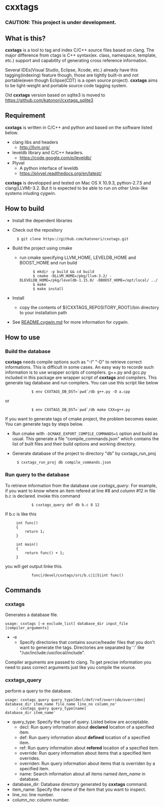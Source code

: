 cxxtags
=======

### CAUTION: This project is under development.

What is this?
------------------------
**cxxtags** is a tool to tag and index C/C++ source files based on clang. The major difference from ctags is
C++ syntax(ex. class, namespace, template, etc.) support and capability of generating cross reference information.

Several IDEs(Visual Studio, Eclipse, Xcode, etc.) already have this tagging(indexing) feature though, those are tightly
built-in and not portable(even though Eclipse(CDT) is a open source project). **cxxtags** aims to be light-weight and
portable source code tagging system.

Old **cxxtags** version based on sqlite3 is moved to https://github.com/katonori/cxxtags_sqlite3

Requirement
------------------------
**cxxtags** is written in C/C++ and python and based on the software listed below.

* clang libs and headers
    * http://llvm.org/
* leveldb library and C/C++ headers.
    * https://code.google.com/p/leveldb/
* Plyvel 
    * A python interface of leveldb 
    * https://plyvel.readthedocs.org/en/latest/

**cxxtags** is developped and tested on Mac OS X 10.9.3, python-2.7.5 and clang(LLVM)-3.2.
But it is expected to be able to run on other Unix-like systems inluding cygwin.

How to build
------------------------

* Install the dependent libraries
* Check out the repository

        $ git clone https://github.com/katonori/cxxtags.git

* Build the project using cmake
    * run cmake specifying LLVM\_HOME, LEVELDB\_HOME and BOOST\_HOME and run build

                $ mkdir -p build && cd build
                $ cmake -DLLVM_HOME=/pkg/llvm-3.2/ -DLEVELDB_HOME=/pkg/leveldb-1.15.0/ -DBOOST_HOME=/opt/local/ ../
                $ make
                $ make install

* Install
    * copy the contents of ${CXXTAGS\_REPOSITORY\_ROOT}/bin directory to your installation path

* See [README.cygwin.md](README.cygwin.md "") for more information for cygwin.

How to use
------------------------

### Build the database

**cxxtags** needs compile options such as "-I" "-D" to retrieve correct informations.
This is difficult in some cases. An easy way to recorde such information is to use wrapper scripts of compilers.
g++.py and gcc.py included in this package are wrapper script of **cxxtags** and compilers. This generate tag database
and run compilers. You can use this script like below


                $ env CXXTAGS_DB_DST=`pwd`/db g++.py -O a.cpp
                
or

                $ env CXXTAGS_DB_DST=`pwd`/db make CXX=g++.py

If you want to generate tags of cmake project, the problem becomes easier. You can generate tags by steps below.

* Run cmake with `-DCMAKE_EXPORT_COMPILE_COMMANDS=1` option and build as usual. This generate a file "compile\_commands.json"
  which contains the list of built files and their build options and working directory.
* Generate database of the project to directory "db" by cxxtags\_run\_proj

        $ cxxtags_run_proj db compile_commands.json

### Run query to the database

To retrieve information from the database use *cxxtags_query*. 
For example, if you want to know where an item refered at line #8 and column #12 in file b.c is declared.
invoke this command

                $ cxxtags_query def db b.c 8 12

If b.c is like this


         int func()
         {
             return 1;
         }

         int main()
         {
             return func() + 1;
         }


you will get output linke this.

                func|/devel/cxxtags/src/b.c|1|5|int func()


Commands
------------------------

### cxxtags
Generates a database file.

    usage: cxxtags [-e exclude_list] database_dir input_file [compiler_arguments]

* -e  
  * Specify directories that contains source/header files that you don't want to generate the tags. Directories are separated by ':' like "/usr/include:/usr/local/include".

Compiler arguments are passed to clang. To get precise information you need to pass correct arguments just like you compile the source.

### cxxtags\_query
perform a query to the database.

    usage: cxxtags_query query_type[decl/def/ref/override/overriden] database_dir item_name file_name line_no column_no'
         : cxxtags_query query_type[name]                                 database_dir item_name'

* query\_type: Specify the type of query. Listed below are acceptable.  
    * decl: Run query information about **declared** location of a specified item.
    * def: Run query information about **defined** location of a specified item.  
    * ref: Run query information about **refered** location of a specified item. 
    * override: Run query information about items that a specified item overrides.
    * overriden: Run query information about items that is overriden by a specified item.
    * name: Search information about all items named *item\_name* in database.
* database\_dir: Database directory generated by **cxxtags** command.  
* item\_name: Specify the name of the item that you want to inspect.  
* line\_no: line number.
* column\_no: column number.
